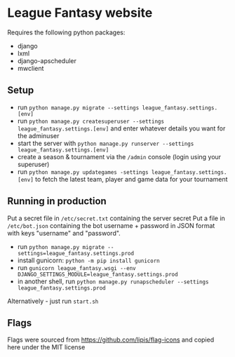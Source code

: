 
# League Fantasy website

Requires the following python packages:

* django
* lxml
* django-apscheduler
* mwclient

## Setup

* run `python manage.py migrate --settings league_fantasy.settings.[env]`
* run `python manage.py createsuperuser --settings league_fantasy.settings.[env]` and enter whatever details you want for the adminuser
* start the server with `python manage.py runserver --settings league_fantasy.settings.[env]`
* create a season & tournament via the `/admin` console (login using your superuser)
* run `python manage.py updategames -settings league_fantasy.settings.[env]` to fetch the latest team, player and game data for your tournament

## Running in production

Put a secret file in `/etc/secret.txt` containing the server secret
Put a file in `/etc/bot.json` containing the bot username + password in JSON format with keys "username" and "password".

* run `python manage.py migrate --settings=league_fantasy.settings.prod`
* install gunicorn: `python -m pip install gunicorn`
* run `gunicorn league_fantasy.wsgi --env DJANGO_SETTINGS_MODULE=league_fantasy.settings.prod`
* in another shell, run `python manage.py runapscheduler --settings league_fantasy.settings.prod`

Alternatively - just run `start.sh`

## Flags

Flags were sourced from https://github.com/lipis/flag-icons and copied here under the MIT license

